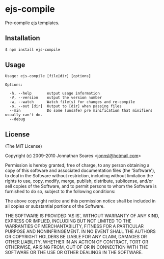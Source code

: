 # ejs-compile

Pre-compile [ejs](https://github.com/visionmedia/ejs) templates.

## Installation

```bash
$ npm install ejs-compile
```

## Usage

```
Usage: ejs-compile [file|dir] [options]

Options:

  -h, --help       output usage information
  -V, --version    output the version number
  -w, --watch      Watch file(s) for changes and re-compile
  -o, --out [dir]  Output to [dir] when passing files
  --min            Do some (unsafe) pre minification that minifiers usually can't do.
  --debug
```

## License 

(The MIT License)

Copyright (c) 2009-2010 Jonnathan Soares &lt;jonnsl@hotmail.com&gt;

Permission is hereby granted, free of charge, to any person obtaining
a copy of this software and associated documentation files (the
'Software'), to deal in the Software without restriction, including
without limitation the rights to use, copy, modify, merge, publish,
distribute, sublicense, and/or sell copies of the Software, and to
permit persons to whom the Software is furnished to do so, subject to
the following conditions:

The above copyright notice and this permission notice shall be
included in all copies or substantial portions of the Software.

THE SOFTWARE IS PROVIDED 'AS IS', WITHOUT WARRANTY OF ANY KIND,
EXPRESS OR IMPLIED, INCLUDING BUT NOT LIMITED TO THE WARRANTIES OF
MERCHANTABILITY, FITNESS FOR A PARTICULAR PURPOSE AND NONINFRINGEMENT.
IN NO EVENT SHALL THE AUTHORS OR COPYRIGHT HOLDERS BE LIABLE FOR ANY
CLAIM, DAMAGES OR OTHER LIABILITY, WHETHER IN AN ACTION OF CONTRACT,
TORT OR OTHERWISE, ARISING FROM, OUT OF OR IN CONNECTION WITH THE
SOFTWARE OR THE USE OR OTHER DEALINGS IN THE SOFTWARE.
